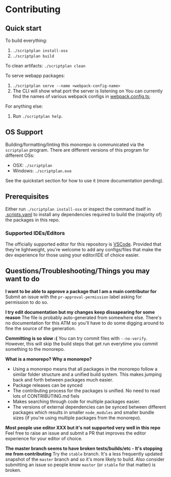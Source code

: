 # Contributing

## Quick start
To build everything:
1. `./scriptplan install-osx`
1. `./scriptplan build`

To clean artifacts: `./scriptplan clean`

To serve webapp packages:
1. `./scriptplan serve --name <webpack-config-name>`
2. The CLI will show what port the server is listening on
You can currently find the names of various webpack configs in [webpack.config.ts](./webpack.config.ts);

For anything else:
1. Run `./scriptplan help`.

## OS Support

Building/formatting/linting this monorepo is communicated via the `scriptplan` program. There are different versions of this program for different OSs:
- OSX: `./scriptplan`
- Windows: `./scriptplan.exe`

See the quickstart section for how to use it (more documentation pending).

## Prerequisites
Either run `./scriptplan install-osx` or inspect the command itself in [.scripts.yaml](./.scripts.yaml) to install any dependencies required to build the (majority of) the packages in this repo.

### Supported IDEs/Editors
The officially supported editor for this repository is [VSCode](https://code.visualstudio.com/).
Provided that they're lightweight, you're welcome to add any configs/files that make the dev experience for those using your editor/IDE of choice easier.

## Questions/Troubleshooting/Things you may want to do
**I want to be able to approve a package that I am a main contributor for**
Submit an issue with the `pr-approval-permission` label asking for permission to do so.

**I try edit documentation but my changes keep dissapearing for some reason**
The file is probably auto-generated from somewhere else. There's no documentation for this ATM so you'll have to do some digging around to fine the source of the generation.

**Committing is so slow :(**
You can try commit files with `--no-verify`. However, this will skip the build steps that get run everytime you commit something to the monorepo.

**What is a monorepo? Why a monorepo?**
- Using a monorepo means that all packages in the monorepo follow a similar folder structure and a unified build system. This makes jumping back and forth between packages much easier.
- Package releases can be synced
- The contributing process for the packages is unified. No need to read lots of CONTRIBUTING.md fiels
- Makes searching through code for multiple packages easier.
- The versions of external dependencies can be synced between different packages which results in smaller `node_modules` and smaller bundle sizes (if you're using multiple packages from the monorepo).

**Most people use editor XXX but it's not supported very well in this repo**
Feel free to raise an issue and submit a PR that improves the editor experience for your editor of choice.

**The master branch seems to have broken tests/builds/etc - It's stopping me from contributing**
Try the `stable` branch. It's a less frequently updated snapshot of the `master` branch and so it's more likely to build. Also consider submitting an issue so people know `master` (or `stable` for that matter) is broken.
